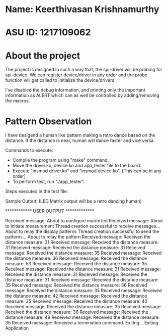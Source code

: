 # Name: Keerthivasan Krishnamurthy
# ASU ID: 1217109062


# About the project

The project is designed in such a way that, the spi-driver will be probing for spi-device. We can register device/driver in any order and the probe function will get called to initialize the device/drivers

I've disabled the debug information, and printing only the important information as ALERT which can as well be controlled by adding/removing the macros.

# Pattern Observation

I have desigend a human like pattern making a retro dance based on the distance. If the distance is near, human will dance faster and vice versa.


Commands to execute:
 - Compile the program using "make" command.
 - Move the driver.ko, device.ko and app_tester file to the board.
 - Execute "insmod driver.ko" and "insmod device.ko". [This can be in any order]
 - To perform test, run "./app_tester".

 Steps executed in the test file:

 Sample Output: (LED Matrix output will be a retro dancing human)

 ************ USER OUTPUT *************

Received message: 
				About to configure matrix led 
Received message: 
				About to Initiate measurement 
Thread creation successful to receive messages...
				About to relay the display patterns 
Thread creation successful to send the patterns...
				About to relay the pattern 
Received message: 
				Received the distance measure: 31 
Received message: 
				Received the distance measure: 31 
Received message: 
				Received the distance measure: 31 
Received message: 
				Received the distance measure: 35 
Received message: 
				Received the distance measure: 36 
Received message: 
				Received the distance measure: 53 
Received message: 
				Received the distance measure: 35 
Received message: 
				Received the distance measure: 31 
Received message: 
				Received the distance measure: 31 
Received message: 
				Received the distance measure: 31 
Received message: 
				Received the distance measure: 35 
Received message: 
				Received the distance measure: 36 
Received message: 
				Received the distance measure: 35 
Received message: 
				Received the distance measure: 42 
Received message: 
				Received the distance measure: 35 
Received message: 
				Received the distance measure: 40 
Received message: 
				Received the distance measure: 35 
Received message: 
				Received the distance measure: 36 
Received message: 
				Received the distance measure: 49 
Received message: 
				Received the distance measure: 35 
Received message: 
				Received a termination command. Exiting... 
Exiting Application 
